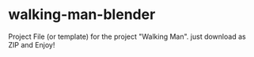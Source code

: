 # walking-man-blender
Project File (or template) for the project "Walking Man". just download as ZIP and Enjoy!
